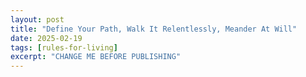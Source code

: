 ```yaml
---
layout: post
title: "Define Your Path, Walk It Relentlessly, Meander At Will"
date: 2025-02-19
tags: [rules-for-living]
excerpt: "CHANGE ME BEFORE PUBLISHING"
---
```

